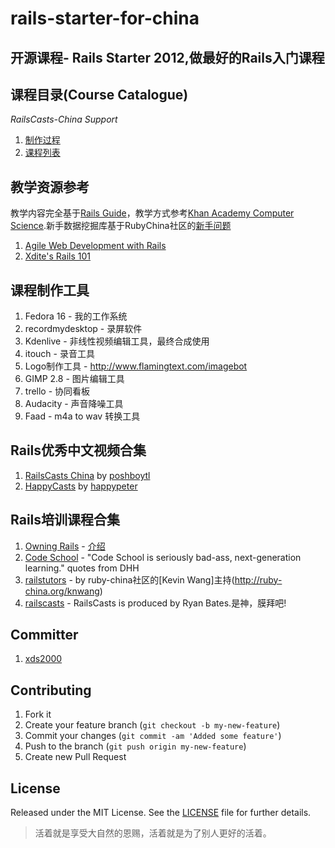 rails-starter-for-china
================================
开源课程- Rails Starter 2012,做最好的Rails入门课程
--------------------------------------------------

课程目录(Course Catalogue)
---------------------------
*RailsCasts-China Support*

1. [制作过程](https://trello.com/board/start-here-rails-web/506ad8d2653f0b062471e834)
2. [课程列表](http://xiaods.github.com/rails-starter-for-china/)

教学资源参考
-------------------

教学内容完全基于[Rails Guide](http://guides.rubyonrails.org)，教学方式参考[Khan Academy Computer Science](http://www.khanacademy.org/cs).新手数据挖掘库基于RubyChina社区的[新手问题](http://ruby-china.org/topics/node52)

1. [Agile Web Development with Rails](http://pragprog.com/book/rails4/agile-web-development-with-rails)
2. [Xdite's Rails 101](http://rails-101.logdown.com/)

课程制作工具
------------------
1. Fedora 16 - 我的工作系统
2. recordmydesktop - 录屏软件
3. Kdenlive - 非线性视频编辑工具，最终合成使用
4. itouch - 录音工具
5. Logo制作工具 - http://www.flamingtext.com/imagebot
6. GIMP 2.8 - 图片编辑工具
7. trello - 协同看板
8. Audacity - 声音降噪工具
9. Faad - m4a to wav 转换工具

Rails优秀中文视频合集
----------------------
1. [RailsCasts China](http://railscasts-china.com/) by
   [poshboytl](http://ruby-china.org/poshboytl)
2. [HappyCasts](http://happycasts.net/) by
   [happypeter](http://ruby-china.org/happypeter)

Rails培训课程合集
------------------

1. [Owning Rails](http://owningrails.com/) - [介绍](http://wp.xdite.net/?p=2407)
2. [Code School](http://www.codeschool.com/) - "Code School is seriously bad-ass, next-generation learning." quotes from DHH
3. [railstutors](http://www.railstutors.com/) - by ruby-china社区的[Kevin Wang]主持(http://ruby-china.org/knwang)
4. [railscasts](http://railscasts.com/) - RailsCasts is produced by Ryan Bates.是神，膜拜吧!

Committer
-----------------
1. [xds2000](http://ruby-china.org/xds2000)

## Contributing

1. Fork it
2. Create your feature branch (`git checkout -b my-new-feature`)
3. Commit your changes (`git commit -am 'Added some feature'`)
4. Push to the branch (`git push origin my-new-feature`)
5. Create new Pull Request

## License

Released under the MIT License. See the [LICENSE][license] file for further
details.

[license]: https://github.com/xiaods/rails-starter-for-china/blob/master/LICENSE


> 活着就是享受大自然的恩赐，活着就是为了别人更好的活着。
